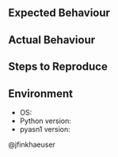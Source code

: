 ## Expected Behaviour

## Actual Behaviour

## Steps to Reproduce

## Environment
- OS: 
- Python version: 
- pyasn1 version: 

@jfinkhaeuser
